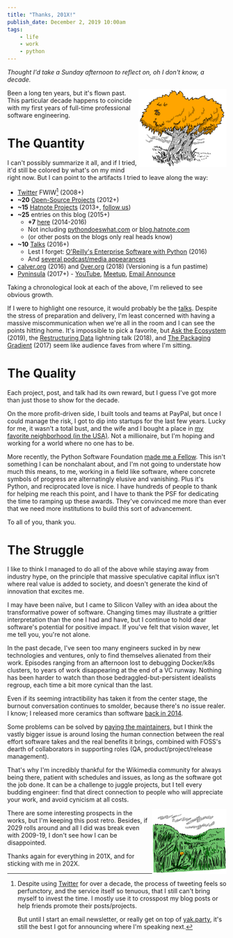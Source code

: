 ```yaml
---
title: "Thanks, 201X!"
publish_date: December 2, 2019 10:00am
tags:
    - life
    - work
    - python
---
```

*Thought I'd take a Sunday afternoon to reflect on, oh I don't know, a decade.*

<img align="right" width="40%" src="/uploads/illo/legatree_med.png">
Been a long ten years, but it's flown past. This particular decade
happens to coincide with my first years of full-time professional
software engineering.

# The Quantity

I can't possibly summarize it all, and if I tried, it'd still be
colored by what's on my mind right now. But I can point to the
artifacts I tried to leave along the way:

* [Twitter](https://twitter.com/mhashemi) FWIW[^1] (2008+)
* **~20** [Open-Source Projects](/projects.html) (2012+)
* **~15** [Hatnote Projects](/hatnote_projects.html) (2013+, [follow us](https://twitter.com/hatnotable))
* **~25** entries on this blog (2015+)
    * **+7** [here](https://medium.com/paypal-engineering/tagged/python) (2014-2016)
    * Not including [pythondoeswhat.com](https://www.pythondoeswhat.com/) or [blog.hatnote.com](https://blog.hatnote.com/)
    * (or other posts on the blogs only real heads know)
* **~10** [Talks](/talks.html) (2016+)
    * Lest I forget: [O'Reilly's Enterprise Software with Python](http://shop.oreilly.com/product/0636920047346.do?code=authd) (2016)
    * And [several podcast/media appearances](/appearances.html)
* [calver.org](https://calver.org/) (2016) and [0ver.org](https://0ver.org/) (2018) (Versioning is a fun pastime)
* [Pyninsula](https://pyninsula.org/) (2017+) - [YouTube](https://www.youtube.com/c/Pyninsula), [Meetup](https://www.meetup.com/Pyninsula-Python-Peninsula-Meetup/), [Email Announce](https://mail.python.org/mailman3/lists/pyninsula-announce.python.org/)

Taking a chronological look at each of the above, I'm relieved to see
obvious growth.

If I were to highlight one resource, it would probably be the
[talks](/talks.html). Despite the stress of preparation and delivery, I'm least
concerned with having a massive miscommunication when we're all in the
room and I can see the points hitting home. It's impossible to pick a
favorite, but [Ask the
Ecosystem](/talks.html#ask-the-ecosystem-lessons-from-350-foss-python-applications)
(2019), the [Restructuring
Data](/talks.html#restructuring-data-in-python) lightning talk (2018),
and [The Packaging
Gradient](https://www.youtube.com/watch?v=iLVNWfPWAC8) (2017) seem
like audience faves from where I'm sitting.

# The Quality

Each project, post, and talk had its own reward, but I guess I've got
more than just those to show for the decade.

On the more profit-driven side, I built tools and teams at PayPal, but
once I could manage the risk, I got to dip into startups for the last
few years. Lucky for me, it wasn't a total bust, and the wife and I
bought a place in [my favorite neighborhood (in the
USA)](https://en.wikipedia.org/wiki/Japantown,_San_Jose). Not a
millionaire, but I'm hoping and working for a world where no one has
to be.

More recently, the Python Software Foundation [made me a
Fellow](http://pyfound.blogspot.com/2019/11/python-software-foundation-fellow.html). This
isn't something I can be nonchalant about, and I'm not going to
understate how much this means, to me, working in a field like
software, where concrete symbols of progress are alternatingly elusive
and vanishing. Plus it's Python, and reciprocated love is nice. I have
hundreds of people to thank for helping me reach this point, and I
have to thank the PSF for dedicating the time to ramping up these
awards. They've convinced me more than ever that we need more
institutions to build this sort of advancement.

To all of you, thank you.

# The Struggle

I like to think I managed to do all of the above while staying away
from industry hype, on the principle that massive speculative capital
influx isn't where real value is added to society, and doesn't
generate the kind of innovation that excites me.

I may have been naïve, but I came to Silicon Valley with an idea
about the transformative power of software. Changing times may
illustrate a grittier interpretation than the one I had and have, but
I continue to hold dear software's potential for positive impact. If
you've felt that vision waver, let me tell you, you're not alone.

In the past decade, I've seen too many engineers sucked in by new
technologies and ventures, only to find themselves alienated from
their work. Episodes ranging from an afternoon lost to debugging
Docker/k8s clusters, to years of work disappearing at the end of a VC
runway. Nothing has been harder to watch than those
bedraggled-but-persistent idealists regroup, each time a bit more
cynical than the last.

Even if its seeming intractibility has taken it from the center stage,
the burnout conversation continues to smolder, because there's no
issue realer. I know; I released more ceramics than software [back in
2014](https://www.flickr.com/photos/mahmoudhashemi/albums/72157648555341327).

Some problems can be solved by [paying the
maintainers](https://opensource.com/article/18/9/its-time-pay-maintainers),
but I think the vastly bigger issue is around losing the human
connection between the real effort software takes and the real
benefits it brings, combined with FOSS's dearth of collaborators in
supporting roles (QA, product/project/release management).

That's why I'm incredibly thankful for the Wikimedia community for
always being there, patient with schedules and issues, as long as the
software got the job done. It can be a challenge to juggle projects,
but I tell every budding engineer: find that direct connection to
people who will appreciate your work, and avoid cynicism at all costs.

<img width="34%" align="right" src="/uploads/illo/green_field_med.png">

There are some interesting prospects in the works, but I'm keeping
this post retro. Besides, if 2029 rolls around and all I did was break
even with 2009-19, I don't see how I can be disappointed.

Thanks again for everything in 201X, and for sticking with me in 202X.

[^1]: Despite using [Twitter](https://twitter.com/mhashemi) for over a
      decade, the process of tweeting feels so perfunctory, and the
      service itself so tenuous, that I still can't bring myself to
      invest the time. I mostly use it to crosspost my blog posts or
      help friends promote their posts/projects.

      But until I start an email newsletter, or really get on top of
      [yak.party](https://yak.party), it's still the best I got for
      announcing where I'm speaking next.
